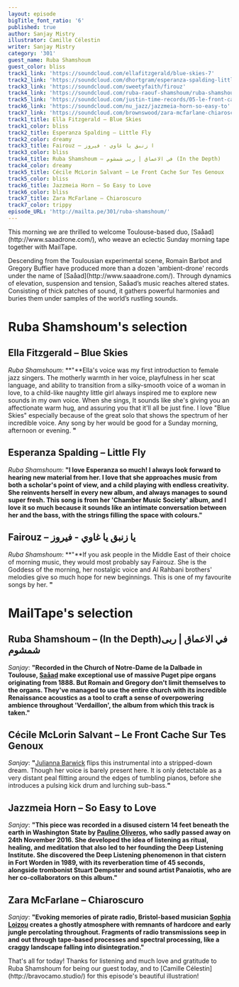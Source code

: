 ```yaml
---
layout: episode
bigTitle_font_ratio: '6'
published: true
author: Sanjay Mistry
illustrator: Camille Célestin
writer: Sanjay Mistry
category: '301'
guest_name: Ruba Shamshoum
guest_color: bliss
track1_link: 'https://soundcloud.com/ellafitzgerald/blue-skies-7'
track2_link: 'https://soundcloud.com/dhortgram/esperanza-spalding-little-fly'
track3_link: 'https://soundcloud.com/sweetyfaith/firouz'
track4_link: 'https://soundcloud.com/ruba-raouf-shamshoum/ruba-shamshoum-in-the-depth'
track5_link: 'https://soundcloud.com/justin-time-records/05-le-front-cache-sur-tes-genoux-1'
track6_link: 'https://soundcloud.com/nu_jazz/jazzmeia-horn-so-easy-to'
track7_link: 'https://soundcloud.com/brownswood/zara-mcfarlane-chiaroscuro'
track1_title: Ella Fitzgerald – Blue Skies
track1_color: bliss
track2_title: Esperanza Spalding – Little Fly
track2_color: dreamy
track3_title: Fairouz – ا زنبق يا غاوي - فيروز
track3_color: bliss
track4_title: Ruba Shamshoum – في الاعماق | ربى شمشوم (In the Depth)
track4_color: dreamy
track5_title: Cécile McLorin Salvant – Le Front Cache Sur Tes Genoux
track5_color: bliss
track6_title: Jazzmeia Horn – So Easy to Love
track6_color: bliss
track7_title: Zara McFarlane – Chiaroscuro
track7_color: trippy
episode_URL: 'http://mailta.pe/301/ruba-shamshoum/'
---
```

<p id="introduction">This morning we are thrilled to welcome Toulouse-based duo, [Saåad](http://www.saaadrone.com/), who weave an eclectic Sunday morning tape together with MailTape.</p>
<p>Descending from the Toulousian experimental scene, Romain Barbot and Gregory Buffier have produced more than a dozen 'ambient-drone' records under the name of [Saåad](http://www.saaadrone.com/). Through dynamics of elevation, suspension and tension, Saåad’s music reaches altered states. Consisting of thick patches of sound, it gathers powerful harmonies and buries them under samples of the world’s rustling sounds.</p>


# Ruba Shamshoum's selection


## Ella Fitzgerald – Blue Skies
_Ruba Shamshoum_: **"**Ella's voice was my first introduction to female jazz singers. The motherly warmth in her voice, playfulness in her scat language, and ability to transition from a silky-smooth voice of a woman in love, to a child-like naughty little girl always inspired me to explore new sounds in my own voice. When she sings, It sounds like she's giving you an affectionate warm hug, and assuring you that it'll all be just fine. I love "Blue Skies" especially because of the great solo that shows the spectrum of her incredible voice. Any song by her would be good for a Sunday morning, afternoon or evening. **"**

## Esperanza Spalding – Little Fly
_Ruba Shamshoum_: **"**I love Esperanza so much! I always look forward to hearing new material from her. I love that she approaches music from both a scholar's point of view, and a child playing with endless creativity. She reinvents herself in every new album, and always manages to sound super fresh. This song is from her 'Chamber Music Society' album, and I love it so much because it sounds like an intimate conversation between her and the bass, with the strings filling the space with colours.**"**

## Fairouz – يا زنبق يا غاوي - فيروز
_Ruba Shamshoum_: **"**If you ask people in the Middle East of their choice of morning music, they would most probably say Fairouz. She is the Goddess of the morning, her nostalgic voice and Al Rahbani brothers' melodies give so much hope for new beginnings. This is one of my favourite songs by her. **"**


# MailTape's selection

## Ruba Shamshoum – (In the Depth)في الاعماق | ربى شمشوم
_Sanjay_: **"**Recorded in the Church of Notre-Dame de la Dalbade in Toulouse, [Saåad](http://www.saaadrone.com/) make exceptional use of massive Puget pipe organs originating from 1888. But Romain and Gregory don't limit themselves to the organs. They've managed to use the entire church with its incredible Renaissance acoustics as a tool to craft a sense of overpowering ambience throughout 'Verdaillon', the album from which this track is taken.**"**

## Cécile McLorin Salvant – Le Front Cache Sur Tes Genoux
_Sanjay_: **"**[Julianna Barwick](http://www.juliannabarwick.com/) flips this instrumental into a stripped-down dream. Though her voice is barely present here. It is only detectable as a very distant peal flitting around the edges of tumbling pianos, before she introduces a pulsing kick drum and lurching sub-bass.**"**

## Jazzmeia Horn – So Easy to Love
_Sanjay_: **"**This piece was recorded in a disused cistern 14 feet beneath the earth in Washington State by [Pauline Oliveros](http://www.paulineoliveros.us/), who sadly passed away on 24th November 2016. She developed the idea of listening as ritual, healing, and meditation that also led to her founding the Deep Listening Institute. She discovered the Deep Listening phenomenon in that cistern in Fort Worden in 1989, with its reverberation time of 45 seconds, alongside trombonist Stuart Dempster and sound artist Panaiotis, who are her co-collaborators on this album.**"**

## Zara McFarlane – Chiaroscuro
_Sanjay_: **"**Evoking memories of pirate radio, Bristol-based musician [Sophia Loizou](http://www.sophialoizou.com/) creates a ghostly atmosphere with remnants of hardcore and early jungle percolating throughout. Fragments of radio transmissions seep in and out through tape-based processes and spectral processing, like a craggy landscape falling into disintegration.**"**

<p id="outroduction">That's all for today! Thanks for listening and much love and gratitude to Ruba Shamshoum for being our guest today, and to [Camille Célestin](http://bravocamo.studio/) for this episode's beautiful illustration!</p>
